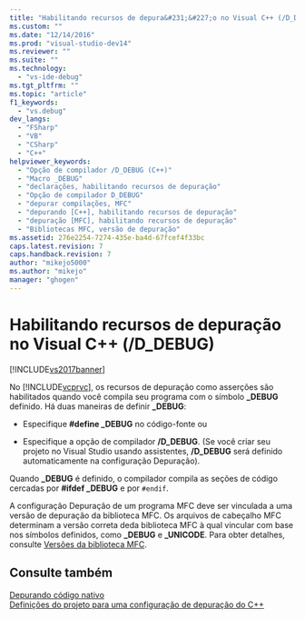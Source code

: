 ```yaml
---
title: "Habilitando recursos de depura&#231;&#227;o no Visual C++ (/D_DEBUG) | Microsoft Docs"
ms.custom: ""
ms.date: "12/14/2016"
ms.prod: "visual-studio-dev14"
ms.reviewer: ""
ms.suite: ""
ms.technology: 
  - "vs-ide-debug"
ms.tgt_pltfrm: ""
ms.topic: "article"
f1_keywords: 
  - "vs.debug"
dev_langs: 
  - "FSharp"
  - "VB"
  - "CSharp"
  - "C++"
helpviewer_keywords: 
  - "Opção de compilador /D_DEBUG (C++)"
  - "Macro _DEBUG"
  - "declarações, habilitando recursos de depuração"
  - "Opção de compilador D_DEBUG"
  - "depurar compilações, MFC"
  - "depurando [C++], habilitando recursos de depuração"
  - "depuração [MFC], habilitando recursos de depuração"
  - "Bibliotecas MFC, versão de depuração"
ms.assetid: 276e2254-7274-435e-ba4d-67fcef4f33bc
caps.latest.revision: 7
caps.handback.revision: 7
author: "mikejo5000"
ms.author: "mikejo"
manager: "ghogen"
---
```

# Habilitando recursos de depura&#231;&#227;o no Visual C++ (/D_DEBUG)
[!INCLUDE[vs2017banner](../code-quality/includes/vs2017banner.md)]

No [!INCLUDE[vcprvc](../debugger/includes/vcprvc_md.md)], os recursos de depuração como asserções são habilitados quando você compila seu programa com o símbolo **\_DEBUG** definido.  Há duas maneiras de definir **\_DEBUG**:  
  
-   Especifique **\#define \_DEBUG** no código\-fonte ou  
  
-   Especifique a opção de compilador **\/D\_DEBUG**. \(Se você criar seu projeto no Visual Studio usando assistentes, **\/D\_DEBUG** será definido automaticamente na configuração Depuração\).  
  
 Quando **\_DEBUG** é definido, o compilador compila as seções de código cercadas por **\#ifdef \_DEBUG** e por `#endif`.  
  
 A configuração Depuração de um programa MFC deve ser vinculada a uma versão de depuração da biblioteca MFC.  Os arquivos de cabeçalho MFC determinam a versão correta deda biblioteca MFC à qual vincular com base nos símbolos definidos, como **\_DEBUG** e **\_UNICODE**.  Para obter detalhes, consulte [Versões da biblioteca MFC](/visual-cpp/mfc/mfc-library-versions).  
  
## Consulte também  
 [Depurando código nativo](../debugger/debugging-native-code.md)   
 [Definições do projeto para uma configuração de depuração do C\+\+](../debugger/project-settings-for-a-cpp-debug-configuration.md)